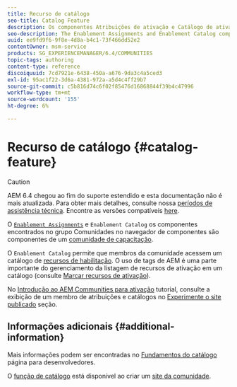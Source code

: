 ```yaml
---
title: Recurso de catálogo
seo-title: Catalog Feature
description: Os componentes Atribuições de ativação e Catálogo de ativação são componentes de uma comunidade de ativação
seo-description: The Enablement Assignments and Enablement Catalog components are components of an enablement community
uuid: ee9fd9f6-9f8e-4d8a-b4c1-73f466dd52e2
contentOwner: msm-service
products: SG_EXPERIENCEMANAGER/6.4/COMMUNITIES
topic-tags: authoring
content-type: reference
discoiquuid: 7cd7921e-6438-450a-a676-9da3c4a5ced3
exl-id: 95ac1f22-3d6a-4381-972a-a5d4c4ff29b7
source-git-commit: c5b816d74c6f02f85476d16868844f39b4c47996
workflow-type: tm+mt
source-wordcount: '155'
ht-degree: 6%

---
```


# Recurso de catálogo {#catalog-feature}

>[!CAUTION]
>
>AEM 6.4 chegou ao fim do suporte estendido e esta documentação não é mais atualizada. Para obter mais detalhes, consulte nossa [períodos de assistência técnica](https://helpx.adobe.com/br/support/programs/eol-matrix.html). Encontre as versões compatíveis [here](https://experienceleague.adobe.com/docs/).

O [ `Enablement Assignments`](assignments.md) e `Enablement Catalog` os componentes encontrados no grupo Comunidades no navegador de componentes são componentes de um [comunidade de capacitação](overview.md#enablement-community).

O `Enablement Catalog` permite que membros da comunidade acessem um catálogo de [recursos de habilitação](resources.md). O uso de tags de AEM é uma parte importante do gerenciamento da listagem de recursos de ativação em um catálogo (consulte [Marcar recursos de ativação](tag-resources.md)).

No [Introdução ao AEM Communities para ativação](getting-started-enablement.md) tutorial, consulte a exibição de um membro de atribuições e catálogos no [Experimente o site publicado](enablement-published-site.md) seção.

## Informações adicionais {#additional-information}

Mais informações podem ser encontradas no [Fundamentos do catálogo](catalog-developer-essentials.md) página para desenvolvedores.

O [função de catálogo](functions.md#catalog-function) está disponível ao criar um [site da comunidade](sites-console.md).
